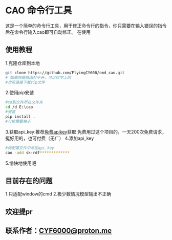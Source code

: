 # CAO 命令行工具

这是一个简单的命令行工具，用于修正命令行的指令，你只需要在输入错误的指令后在命令行输入cao即可自动修正。
在使用
## 使用教程
1.克隆仓库到本地
```sh
git clone https://github.com/FlyingCY600/cmd_cao.git
# 如果网络原因打不开，可以科学上网
#也可直接下载zip文件
```
2.使用pip安装
```sh
#cd到文件所在文件夹
cd /d E:\cao
#安装
pip install .
#可能需要梯子
```
3.获取api_key:推荐[免费apikey](https://github.com/chatanywhere/GPT_API_free)获取
  免费用过这个项目的，一天200次免费请求，挺好用的，也可付费（无广）
4.添加api_key
```sh
#向配置文件中添加api_key
cao -add sk-rdf*************
```
5.愉快地使用吧
## 目前存在的问题
1.只适配window的cmd
2.极少数情况模型输出不正确
## 欢迎提pr
## 联系作者：CYF6000@proton.me
